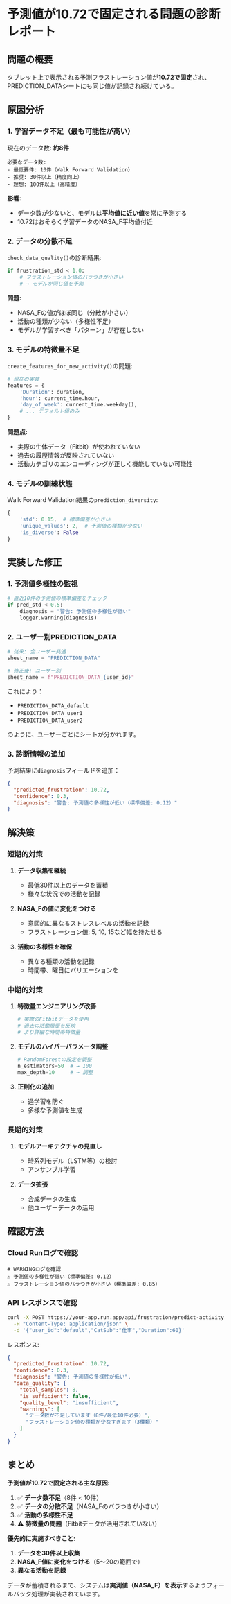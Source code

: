 # 予測値が10.72で固定される問題の診断レポート

## 問題の概要

タブレット上で表示される予測フラストレーション値が**10.72で固定**され、PREDICTION_DATAシートにも同じ値が記録され続けている。

## 原因分析

### 1. **学習データ不足（最も可能性が高い）**

現在のデータ数: **約8件**

```
必要なデータ数:
- 最低要件: 10件（Walk Forward Validation）
- 推奨: 30件以上（精度向上）
- 理想: 100件以上（高精度）
```

**影響:**
- データ数が少ないと、モデルは**平均値に近い値**を常に予測する
- 10.72はおそらく学習データのNASA_F平均値付近

### 2. **データの分散不足**

`check_data_quality()`の診断結果:
```python
if frustration_std < 1.0:
    # フラストレーション値のバラつきが小さい
    # → モデルが同じ値を予測
```

**問題:**
- NASA_Fの値がほぼ同じ（分散が小さい）
- 活動の種類が少ない（多様性不足）
- モデルが学習すべき「パターン」が存在しない

### 3. **モデルの特徴量不足**

`create_features_for_new_activity()`の問題:
```python
# 現在の実装
features = {
    'Duration': duration,
    'hour': current_time.hour,
    'day_of_week': current_time.weekday(),
    # ... デフォルト値のみ
}
```

**問題点:**
- 実際の生体データ（Fitbit）が使われていない
- 過去の履歴情報が反映されていない
- 活動カテゴリのエンコーディングが正しく機能していない可能性

### 4. **モデルの訓練状態**

Walk Forward Validation結果の`prediction_diversity`:
```python
{
    'std': 0.15,  # 標準偏差が小さい
    'unique_values': 2,  # 予測値の種類が少ない
    'is_diverse': False
}
```

## 実装した修正

### 1. **予測値多様性の監視**

```python
# 直近10件の予測値の標準偏差をチェック
if pred_std < 0.5:
    diagnosis = "警告: 予測値の多様性が低い"
    logger.warning(diagnosis)
```

### 2. **ユーザー別PREDICTION_DATA**

```python
# 従来: 全ユーザー共通
sheet_name = "PREDICTION_DATA"

# 修正後: ユーザー別
sheet_name = f"PREDICTION_DATA_{user_id}"
```

これにより：
- `PREDICTION_DATA_default`
- `PREDICTION_DATA_user1`
- `PREDICTION_DATA_user2`

のように、ユーザーごとにシートが分かれます。

### 3. **診断情報の追加**

予測結果に`diagnosis`フィールドを追加：
```json
{
  "predicted_frustration": 10.72,
  "confidence": 0.3,
  "diagnosis": "警告: 予測値の多様性が低い（標準偏差: 0.12）"
}
```

## 解決策

### 短期的対策

1. **データ収集を継続**
   - 最低30件以上のデータを蓄積
   - 様々な状況での活動を記録

2. **NASA_Fの値に変化をつける**
   - 意図的に異なるストレスレベルの活動を記録
   - フラストレーション値: 5, 10, 15など幅を持たせる

3. **活動の多様性を確保**
   - 異なる種類の活動を記録
   - 時間帯、曜日にバリエーションを

### 中期的対策

1. **特徴量エンジニアリング改善**
   ```python
   # 実際のFitbitデータを使用
   # 過去の活動履歴を反映
   # より詳細な時間帯特徴量
   ```

2. **モデルのハイパーパラメータ調整**
   ```python
   # RandomForestの設定を調整
   n_estimators=50  # → 100
   max_depth=10     # → 調整
   ```

3. **正則化の追加**
   - 過学習を防ぐ
   - 多様な予測値を生成

### 長期的対策

1. **モデルアーキテクチャの見直し**
   - 時系列モデル（LSTM等）の検討
   - アンサンブル学習

2. **データ拡張**
   - 合成データの生成
   - 他ユーザーデータの活用

## 確認方法

### Cloud Runログで確認

```
# WARNINGログを確認
⚠️ 予測値の多様性が低い（標準偏差: 0.12）
⚠️ フラストレーション値のバラつきが小さい（標準偏差: 0.85）
```

### API レスポンスで確認

```bash
curl -X POST https://your-app.run.app/api/frustration/predict-activity \
  -H "Content-Type: application/json" \
  -d '{"user_id":"default","CatSub":"仕事","Duration":60}'
```

レスポンス:
```json
{
  "predicted_frustration": 10.72,
  "confidence": 0.3,
  "diagnosis": "警告: 予測値の多様性が低い",
  "data_quality": {
    "total_samples": 8,
    "is_sufficient": false,
    "quality_level": "insufficient",
    "warnings": [
      "データ数が不足しています（8件/最低10件必要）",
      "フラストレーション値の種類が少なすぎます（3種類）"
    ]
  }
}
```

## まとめ

**予測値が10.72で固定される主な原因:**

1. ✅ **データ数不足**（8件 < 10件）
2. ✅ **データの分散不足**（NASA_Fのバラつきが小さい）
3. ✅ **活動の多様性不足**
4. ⚠️ **特徴量の問題**（Fitbitデータが活用されていない）

**優先的に実施すべきこと:**

1. **データを30件以上収集**
2. **NASA_F値に変化をつける**（5～20の範囲で）
3. **異なる活動を記録**

データが蓄積されるまで、システムは**実測値（NASA_F）を表示**するようフォールバック処理が実装されています。
